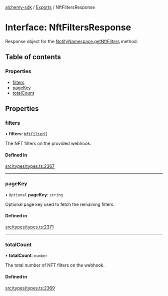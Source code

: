 [alchemy-sdk](../README.md) / [Exports](../modules.md) / NftFiltersResponse

# Interface: NftFiltersResponse

Response object for the [NotifyNamespace.getNftFilters](../classes/NotifyNamespace.md#getnftfilters) method.

## Table of contents

### Properties

- [filters](NftFiltersResponse.md#filters)
- [pageKey](NftFiltersResponse.md#pagekey)
- [totalCount](NftFiltersResponse.md#totalcount)

## Properties

### filters

• **filters**: [`NftFilter`](NftFilter.md)[]

The NFT filters on the provided webhook.

#### Defined in

[src/types/types.ts:2367](https://github.com/alchemyplatform/alchemy-sdk-js/blob/8dc500a/src/types/types.ts#L2367)

___

### pageKey

• `Optional` **pageKey**: `string`

Optional page key used to fetch the remaining filters.

#### Defined in

[src/types/types.ts:2371](https://github.com/alchemyplatform/alchemy-sdk-js/blob/8dc500a/src/types/types.ts#L2371)

___

### totalCount

• **totalCount**: `number`

The total number of NFT filters on the webhook.

#### Defined in

[src/types/types.ts:2369](https://github.com/alchemyplatform/alchemy-sdk-js/blob/8dc500a/src/types/types.ts#L2369)
